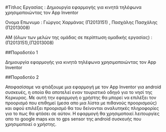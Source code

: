 #Τίτλος Εργασίας : Δημιουργία εφαρμογής για κινητά τηλέφωνα χρησιμοποιώντας τον App Inventor

Ονομα Επωνυμο : Γιώργος Χαρμάνας (Π2013151) , Πασχάλης Πασχάλης (Π2013008)

ΑΜ (όλων των μελών της ομάδας σε περίπτωση ομαδικής εργασίας) : (Π2013151),(Π2013008)

##Παραδοτέο 1

Δημιουργία εφαρμογής για κινητά τηλέφωνα χρησιμοποιώντας τον App Inventor

##Παραδοτέο 2

Αποφασίσαμε να φτιάξουμε μια εφαρμογή με τον App Inventor για android συσκευές,
η οποία θα αποτελεί εναν τουριστικό οδηγό για το νησί της Κερκυρας.
Με αυτή την εφαρμογή ο χρήστης θα μπορεί να επιλέξει τον προορισμό που
επιθημεί (μεσα απο μια λίστα με πιθανούς προορισμούς) και αφού επιλέξει προορισμό
θα του δείνονται αναλυτηκές πληροφορίες για το πως θα φτάσει σε αύτον.
Η εφαρμογή θα χρησιμοποιεί λειτουργίες απο το google maps και το gps sensor 
της android συσκευής που χρησιμοποιεί ο χρήστης.

